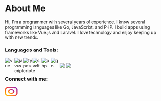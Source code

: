 # About Me

Hi, I'm a programmer with several years of experience. I know several programming languages like Go, JavaScript, and PHP. I build apps using frameworks like Vue.js and Laravel. I love technology and enjoy keeping up with new trends.

### Languages and Tools:
<img align="left" alt="vue" width=30 src="https://cdn.jsdelivr.net/gh/devicons/devicon/icons/vuejs/vuejs-original.svg"/>
<img align="left" alt="javascript" width=30 src="https://cdn.jsdelivr.net/gh/devicons/devicon/icons/javascript/javascript-original.svg"/>
<img align="left" alt="typescript" width=30 src="https://cdn.jsdelivr.net/gh/devicons/devicon/icons/typescript/typescript-original.svg"/>
<img align="left" alt="svelte" width=30 src="https://cdn.jsdelivr.net/gh/devicons/devicon/icons/svelte/svelte-original.svg"/>
<img align="left" alt="php" width=30 src="https://cdn.jsdelivr.net/gh/devicons/devicon/icons/laravel/laravel-original.svg"/>
<img align="left" alt="go" width=30 src="https://cdn.jsdelivr.net/gh/devicons/devicon/icons/go/go-original.svg"/>
<br/>

<img height="180em" src="https://github-readme-stats.vercel.app/api?username=DaffaahmadSM&show_icons=true&theme=dracula" />
<img height="180em" src="https://github-readme-stats.vercel.app/api/top-langs/?username=DaffaahmadSM&hide_progress=true&theme=dracula" />



<h3 align="left">Connect with me:</h3>
<p align="left">
<a href="https://instagram.com/darfr12" target="blank"><img align="center" src="https://raw.githubusercontent.com/DaffaAhmadSM/DaffaAhmadSM/master/image/instagram.svg" alt="darfr12" height="30" width="40"></a>
</p>
